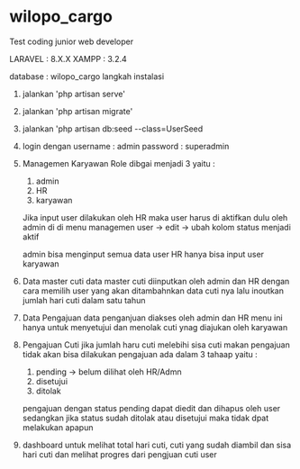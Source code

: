 # wilopo_cargo
Test coding junior web developer

LARAVEL : 8.X.X
XAMPP : 3.2.4

database : wilopo_cargo
langkah instalasi 
1. jalankan 'php artisan serve'
2. jalankan 'php artisan migrate'
3. jalankan 'php artisan db:seed --class=UserSeed
4. login dengan 
	username : admin 
	password : superadmin
	
5. Managemen Karyawan
	Role dibgai menjadi 3 yaitu :
	1. admin
	2. HR
	3. karyawan

	Jika input user dilakukan oleh HR maka user harus di aktifkan dulu oleh admin di
	di menu managemen user -> edit -> ubah kolom status menjadi aktif

	admin bisa menginput semua data user
	HR hanya bisa input user karyawan

6. Data master cuti
	data master cuti diinputkan oleh admin dan HR dengan cara memilih user yang akan ditambahnkan data cuti
	nya lalu inoutkan jumlah hari cuti dalam satu tahun

7. Data Pengajuan
	data penganjuan diakses oleh admin dan HR menu ini hanya untuk menyetujui dan menolak cuti 
	ynag diajukan oleh karyawan
	
8. Pengajuan Cuti
	jika jumlah haru cuti melebihi sisa cuti makan pengajuan tidak akan bisa dilakukan
	pengajuan ada dalam 3 tahaap yaitu :
	1. pending -> belum dilihat oleh HR/Admn
	2. disetujui
	3. ditolak
	
	pengajuan dengan status pending dapat diedit dan dihapus oleh user
	sedangkan jika status sudah ditolak atau disetujui maka tidak dpat melakukan apapun
	
9. dashboard
	untuk melihat total hari cuti, cuti yang sudah diambil dan sisa hari cuti
	dan melihat progres dari pengjuan cuti user
